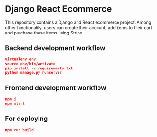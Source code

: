 # Django React Ecommerce



This repository contains a Django and React ecommerce project. Among other functionality, users can create their account, add items to their cart and purchase those items using Stripe.

## Backend development workflow

```json
virtualenv env
source env/bin/activate
pip install -r requirements.txt
python manage.py runserver
```

## Frontend development workflow

```json
npm i
npm start
```

## For deploying

```json
npm run build
```
